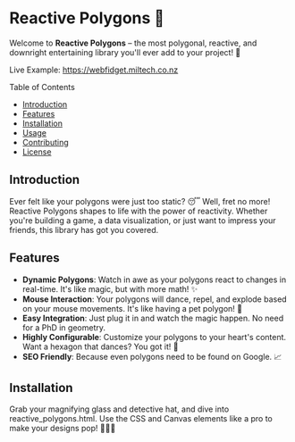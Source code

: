 <h1>Reactive Polygons 🎉</h1>
<p>Welcome to <strong>Reactive Polygons</strong> – the most polygonal, reactive, and downright entertaining library you'll ever add to your project! 🚀</p>
<p>Live Example: <a href='https://webfidget.miltech.co.nz'>https://webfidget.miltech.co.nz</a></p>
<p>Table of Contents</p>
<ul>
<li><a href="#introduction">Introduction</a></li>
<li><a href="#features">Features</a></li>
<li><a href="#installation">Installation</a></li>
<li><a href="#usage">Usage</a></li>
<li><a href="#contributing">Contributing</a></li>
<li><a href="#license">License</a></li>
</ul>
<h2 id="introduction">Introduction</h2>
<p>Ever felt like your polygons were just too static? 😴 Well, fret no more! Reactive Polygons shapes to life with the power of reactivity. Whether you're building a game, a data visualization, or just want to impress your friends, this library has got you covered.</p>
<h2 id="features">Features</h2>
<ul>
<li><strong>Dynamic Polygons</strong>: Watch in awe as your polygons react to changes in real-time. It's like magic, but with more math! ✨</li>
<li><strong>Mouse Interaction</strong>: Your polygons will dance, repel, and explode based on your mouse movements. It's like having a pet polygon! 🐾</li>
<li><strong>Easy Integration</strong>: Just plug it in and watch the magic happen. No need for a PhD in geometry.</li>
<li><strong>Highly Configurable</strong>: Customize your polygons to your heart's content. Want a hexagon that dances? You got it! 💃</li>
<li><strong>SEO Friendly</strong>: Because even polygons need to be found on Google. 📈</li>
</ul>
<h2 id="installation">Installation</h2>
<p>Grab your magnifying glass and detective hat, and dive into reactive_polygons.html. Use the CSS and Canvas elements like a pro to make your designs pop! 🎨🕵️‍♂️</p>

  
